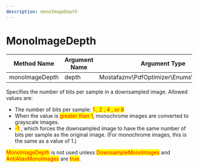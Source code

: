 ```yaml
---
description: monoImageDepth
---
```


# MonoImageDepth

| Method Name    | Argument Name | Argument Type                            |
| -------------- | ------------- | ---------------------------------------- |
| monoImageDepth | depth         | Mostafaznv\PdfOptimizer\Enums\ImageDepth |

Specifies the number of bits per sample in a downsampled image. Allowed values are:

* The number of bits per sample: <mark style="color:red;">1 , 2 , 4 , or 8</mark>
* When the value is <mark style="color:red;">greater than 1</mark>, monochrome images are converted to grayscale images.
* <mark style="color:red;">-1</mark> , which forces the downsampled image to have the same number of bits per sample as the original image. (For monochrome images, this is the same as a value of 1.)



<mark style="color:red;">MonoImageDepth</mark> is not used unless <mark style="color:red;">DownsampleMonoImages</mark> and <mark style="color:red;">AntiAliasMonoImages</mark> are <mark style="color:red;">true</mark>.



